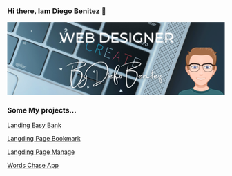 ### Hi there, Iam Diego Benitez 👋
![](https://github.com/diegoBenitez2/diegoBenitez2/blob/master/header.png)
### Some My projects...

<p><a href="https://diegobenitez2.github.io/landingPage_easyBank/">Landing Easy Bank</a></p>
<p><a href="https://diegobenitez2.github.io/landingPage-Bookmark/"> Langding Page Bookmark </a></p>
<p><a href="https://diegobenitez2.github.io/landingPage-Bookmark/"> Langding Page Manage </a></p>
<p><a href="https://wordschase.herokuapp.com/"> Words Chase App </a></p>
